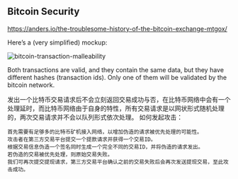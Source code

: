## Bitcoin Security

https://anders.io/the-troublesome-history-of-the-bitcoin-exchange-mtgox/

Here’s a (very simplified) mockup:

![bitcoin-transaction-malleability](https://www.evernote.com/shard/s50/res/292bff59-d7b7-4d54-af0c-42109151aceb.png) 



Both transactions are valid, and they contain the same data, but they have different hashes (transaction ids). Only one of them will be validated by the bitcoin network.


发出一个比特币交易请求后不会立刻返回交易成功与否，在比特币网络中会有一个处理延时，而比特币网络由于自身的特性，所有交易请求是以网状形式随机处理的，两次交易请求并不会以队列形式依次处理。
如何发起攻击：

    首先需要有足够多的比特币矿机接入网络，以增加伪造的请求被优先处理的可能性。
    攻击者在第三方交易平台提交一个提款请求并获得一个交易ID。
    根据交易信息伪造一个签名同时生成一个完全不同的交易ID，并将伪造的请求发出。
    若伪造的交易被优先处理，则原始交易失败。
    我们可再次提交提现请求，第三方交易平台确认之前的交易失败后会再次发送提现交易，至此攻击成功。

 



